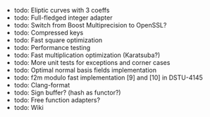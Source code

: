 
* todo: Eliptic curves with 3 coeffs
* todo: Full-fledged integer adapter
* todo: Switch from Boost Multiprecision to OpenSSL?
* todo: Compressed keys
* todo: Fast square optimization
* todo: Performance testing
* todo: Fast multiplication optimization (Karatsuba?)
* todo: More unit tests for exceptions and corner cases
* todo: Optimal normal basis fields implementation
* todo: f2m modulo fast implementation [9] and [10] in DSTU-4145
* todo: Clang-format
* todo: Sign buffer? (hash as functor?)
* todo: Free function adapters?
* todo: Wiki
